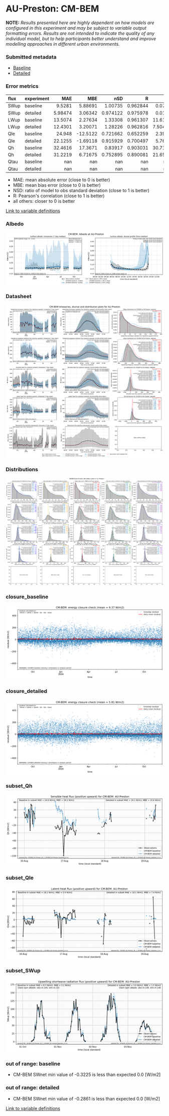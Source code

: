 # AU-Preston: CM-BEM

**NOTE:** *Results presented here are highly dependent on how models are configured in this experiment and may be subject to variable output formatting errors. Results are not intended to indicate the quality of any individual model, but to help participants better understand and improve modelling approaches in different urban environments.*

### Submitted metadata

- [Baseline](CM-BEM_AU-Preston_baseline_attrs.md)
- [Detailed](CM-BEM_AU-Preston_detailed_attrs.md)

### Error metrics

| flux   | experiment   |       MAE |       MBE |        nSD |          R |       5th |     95th |     RMSE |      cRMSE |      AMBE |       1-nSD |         1-R |   nSkewness |   nKurtosis |     Overlap |
|:-------|:-------------|----------:|----------:|-----------:|-----------:|----------:|---------:|---------:|-----------:|----------:|------------:|------------:|------------:|------------:|------------:|
| SWup   | baseline     |   9.5281  |   5.88691 |   1.00735  |   0.962844 |   0.0725  |   3.0005 |  14.0455 |   0.273703 |   5.88691 |   0.0073533 |   0.0371563 |   0.408884  |   0.713673  |   0.100944  |
| SWup   | detailed     |   5.98474 |   3.06342 |   0.974122 |   0.975978 |   0.0159  |   2.7038 |  10.6035 |   0.217879 |   3.06342 |   0.025878  |   0.0240223 |   0.230494  |   0.298935  |   0.0820797 |
| LWup   | baseline     |  13.5074  |   2.27634 |   1.33308  |   0.961307 |  11.6162  |  41.2864 |  19.5826 |   0.462718 |   2.27634 |   0.333084  |   0.0386933 |   0.104504  |   0.0488928 |   0.137763  |
| LWup   | detailed     |  12.4301  |   3.20071 |   1.28226  |   0.962816 |   7.50471 |  36.6399 |  17.8744 |   0.418364 |   3.20071 |   0.282256  |   0.0371845 |   0.0717615 |   0.122617  |   0.120964  |
| Qle    | baseline     |  24.948   | -12.5122  |   0.721662 |   0.652259 |   2.3928  |  21.8253 |  39.2348 |   0.761166 |  12.5122  |   0.278338  |   0.347741  |   0.232852  |   0.135577  |   0.227975  |
| Qle    | detailed     |  22.1255  |  -1.69118 |   0.915929 |   0.700497 |   5.7673  |  10.7411 |  36.4583 |   0.745463 |   1.69118 |   0.0840707 |   0.299503  |   0.105512  |   0.353226  |   0.143031  |
| Qh     | baseline     |  32.4616  |  17.3671  |   0.83917  |   0.903031 |  30.7177  |  21.4426 |  43.4178 |   0.434297 |  17.3671  |   0.16083   |   0.0969692 |   0.0438482 |   0.129976  |   0.364845  |
| Qh     | detailed     |  31.2219  |   6.71675 |   0.752895 |   0.890081 |  21.6522  |  49.4859 |  44.1283 |   0.475999 |   6.71675 |   0.247105  |   0.109919  |   0.0237779 |   0.0184425 |   0.353459  |
| Qtau   | baseline     | nan       | nan       | nan        | nan        | nan       | nan      | nan      | nan        | nan       | nan         | nan         | nan         | nan         | nan         |
| Qtau   | detailed     | nan       | nan       | nan        | nan        | nan       | nan      | nan      | nan        | nan       | nan         | nan         | nan         | nan         | nan         |

 - MAE: mean absolute error (close to 0 is better)
 - MBE: mean bias error (close to 0 is better)
 - NSD: ratio of model to obs standard deviation (close to 1 is better)
 - R: Pearson's correlation (close to 1 is better)
 - all others: closer to 0 is better

[Link to variable definitions](../modelattrs/variable_definitions.md)

### <a name="albedo"></a>Albedo
[![CM-BEM_AU-Preston_Albedo.png](CM-BEM_AU-Preston_Albedo.png)](CM-BEM_AU-Preston_Albedo.png)

### <a name="datasheet"></a>Datasheet
[![CM-BEM_AU-Preston_Datasheet.png](CM-BEM_AU-Preston_Datasheet.png)](CM-BEM_AU-Preston_Datasheet.png)

### <a name="distributions"></a>Distributions
[![CM-BEM_AU-Preston_Distributions.png](CM-BEM_AU-Preston_Distributions.png)](CM-BEM_AU-Preston_Distributions.png)

### <a name="closure_baseline"></a>closure_baseline
[![CM-BEM_AU-Preston_closure_baseline.png](CM-BEM_AU-Preston_closure_baseline.png)](CM-BEM_AU-Preston_closure_baseline.png)

### <a name="closure_detailed"></a>closure_detailed
[![CM-BEM_AU-Preston_closure_detailed.png](CM-BEM_AU-Preston_closure_detailed.png)](CM-BEM_AU-Preston_closure_detailed.png)

### <a name="subset_qh"></a>subset_Qh
[![CM-BEM_AU-Preston_subset_Qh.png](CM-BEM_AU-Preston_subset_Qh.png)](CM-BEM_AU-Preston_subset_Qh.png)

### <a name="subset_qle"></a>subset_Qle
[![CM-BEM_AU-Preston_subset_Qle.png](CM-BEM_AU-Preston_subset_Qle.png)](CM-BEM_AU-Preston_subset_Qle.png)

### <a name="subset_swup"></a>subset_SWup
[![CM-BEM_AU-Preston_subset_SWup.png](CM-BEM_AU-Preston_subset_SWup.png)](CM-BEM_AU-Preston_subset_SWup.png)

### out of range: baseline

 - CM-BEM SWnet min value of -0.3225 is less than expected 0.0 [W/m2]

### out of range: detailed

 - CM-BEM SWnet min value of -0.2861 is less than expected 0.0 [W/m2]


[Link to variable definitions](../modelattrs/variable_definitions.md)

